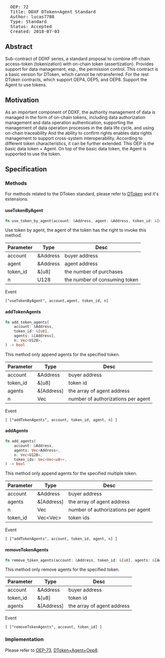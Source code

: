 <pre>
  OEP: 72
  Title: DDXF DToken+Agent Standard
  Author: lucas7788<sishsh@163.com>
  Type: Standard
  Status: Accepted
  Created: 2018-07-03
</pre>

## Abstract

Sub-contract of DDXF series, a standard proposal to combine off-chain access-token (tokenization) with on-chain token (assertization). Provides support for data management, esp., the permission control. This contract is a basic version for DToken, which cannot be retransferred. For the rest DToken contracts, which support OEP4, OEP5, and OEP8.
Support the Agent to use tokens.

## Motivation

As an important component of DDXF, the authority management of data is managed in the form of on-chain tokens, including data authorization management and data operation authentication, supporting the management of data operation processes in the data life cycle, and using on-chain traceability And the ability to confirm rights enables data rights management to support cross-system interoperability.
According to different token characteristics, it can be further extended. This OEP is the basic data token + Agent. On top of the basic data token, the Agent is supported to use the token.

## Specification

### Methods

For methods related to the DToken standard, please refer to
[DToken](https://github.com/ontio/OEPs/blob/master/OEPS/OEP-71.mediawiki) and it's extensions.


#### useTokenByAgent

```rust
fn use_token_by_agent(account: &Address, agent: &Address, token_id: &[u8], n: U128) -> bool
```

Use token by agent, the agent of the token has the right to invoke this method.

|Parameter | Type |  Desc |
|----------|------|--------|
| account | &Address | buyer address
| agent | &Address | agent address
| token_id | &[u8] | the number of purchases
| n | U128 | the number of consuming token

Event

```
["useTokenByAgent", account,agent, token_id, n]
```

#### addTokenAgents

```rust
fn add_token_agents(
    account: &Address,
    token_id: &[u8],
    agents: &[Address],
    n: Vec<U128>,
) -> bool
```

This method only append agents for the specified token.

|Parameter | Type |  Desc |
|----------|------|--------|
| account | &Address | buyer address
| token_id | &[u8] | token id
| agents | &[Address] | the array of agent address
| n | Vec<U128> | number of authorizations per agent

Event

```
[ ["addTokenAgents", account, token_id, agent, n] ]
```

#### addAgents

```rust
fn add_agents(
    account: &Address,
    agents: Vec<Address>,
    n: Vec<U128>,
    token_ids: Vec<Vec<u8>>,
) -> bool
```

This method only append agents for the specified multiple token.

|Parameter | Type |  Desc |
|----------|------|--------|
| account | &Address | buyer address
| agents | &[Address] | the array of agent address
| n | Vec<U128> | number of authorizations per agent
| token_id | Vec<Vec<u8>> | token ids

Event

```
[ ["addTokenAgents", account, token_id, agent, n] ]
```


#### removeTokenAgents

```rust
fn remove_token_agents(account: &Address, token_id: &[u8], agents: &[Address]) -> bool
```

This method only remove agents for the specified token.

|Parameter | Type |  Desc |
|----------|------|--------|
| account | &Address | buyer address
| token_id | &[u8] | token id
| agents | &[Address] | the array of agent address

Event

```
[ ["removeTokenAgents", account, token_id] ]
```


### Implementation


Please refer to [OEP-73](https://github.com/ontio/OEPs/blob/master/OEPS/OEP-73.mediawiki),
[DToken+Agent+Oep8](https://github.com/ont-bizsuite/ddxf-contract-suite/tree/master/contracts/dtoken).
